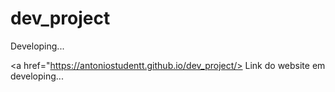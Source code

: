 # dev_project
 Developing...

<a href="https://antoniostudentt.github.io/dev_project/> Link do website em developing... </a>
